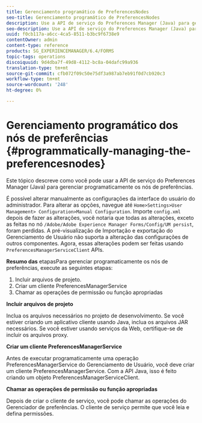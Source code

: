 ```yaml
---
title: Gerenciamento programático de PreferencesNodes
seo-title: Gerenciamento programático de PreferencesNodes
description: Use a API de serviço do Preferences Manager (Java) para gerenciar programaticamente os nós de preferências.
seo-description: Use a API de serviço do Preferences Manager (Java) para gerenciar programaticamente os nós de preferências.
uuid: f0cb117a-a6cc-4ca5-8511-b3bc9f6738e9
contentOwner: admin
content-type: reference
products: SG_EXPERIENCEMANAGER/6.4/FORMS
topic-tags: operations
discoiquuid: 9d4dba7f-49d8-4112-bc8a-04dafc99a936
translation-type: tm+mt
source-git-commit: cfb072f09c50e75df3a987ab7eb91f0d7cb920c3
workflow-type: tm+mt
source-wordcount: '248'
ht-degree: 0%

---
```



# Gerenciamento programático dos nós de preferências {#programmatically-managing-the-preferencesnodes}

Este tópico descreve como você pode usar a API de serviço do Preferences Manager (Java) para gerenciar programaticamente os nós de preferências.

É possível alterar manualmente as configurações da interface do usuário do administrador. Para alterar as opções, navegue até `Home>Settings>User Management> Configuration>Manual Configuration`. Importe `config.xml` depois de fazer as alterações, você notaria que todas as alterações, exceto as feitas no nó `/Adobe/Adobe Experience Manager Forms/Config/UM persist`, foram perdidas. A pré-visualização de Importação e exportação do Gerenciamento de Usuário não suporta a alteração das configurações de outros componentes. Agora, essas alterações podem ser feitas usando `PreferencesManagerServiceClient` APIs.

**Resumo das** etapasPara gerenciar programaticamente os nós de preferências, execute as seguintes etapas:

1. Incluir arquivos de projeto.
1. Criar um cliente PreferencesManagerService
1. Chamar as operações de permissão ou função apropriadas

**Incluir arquivos de projeto**

Inclua os arquivos necessários no projeto de desenvolvimento. Se você estiver criando um aplicativo cliente usando Java, inclua os arquivos JAR necessários. Se você estiver usando serviços da Web, certifique-se de incluir os arquivos proxy.

**Criar um cliente PreferencesManagerService**

Antes de executar programaticamente uma operação PreferencesManagerService do Gerenciamento de Usuário, você deve criar um cliente PreferencesManagerService. Com a API Java, isso é feito criando um objeto PreferencesManagerServiceClient.

**Chamar as operações de permissão ou função apropriadas**

Depois de criar o cliente de serviço, você pode chamar as operações do Gerenciador de preferências. O cliente de serviço permite que você leia e defina permissões.
